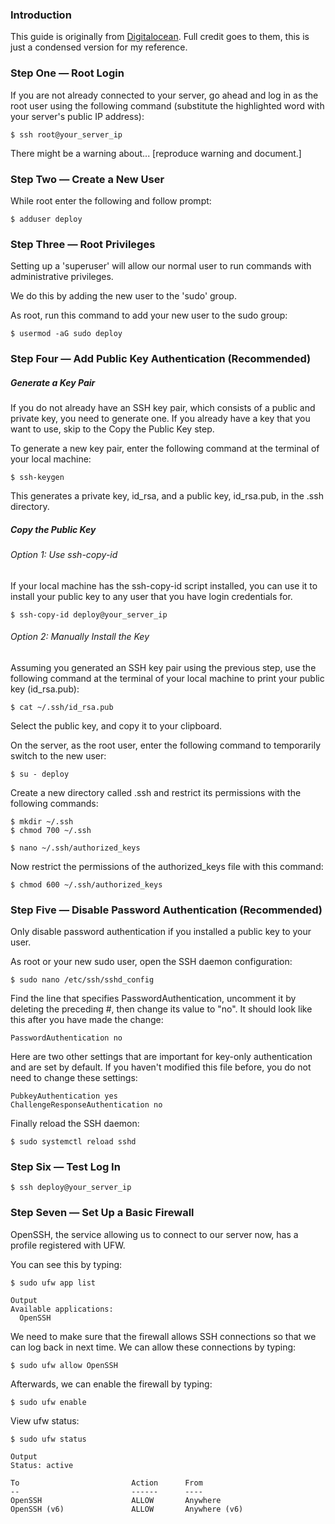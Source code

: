 ### Introduction

This guide is originally from [Digitalocean](https://www.digitalocean.com/community/tutorials/initial-server-setup-with-ubuntu-16-04). Full credit goes to them, this is just a condensed version for my reference.

### Step One — Root Login

If you are not already connected to your server, go ahead and log in as the root user using the following command (substitute the highlighted word with your server's public IP address):

```
$ ssh root@your_server_ip
```

There might be a warning about... [reproduce warning and document.]

### Step Two — Create a New User

While root enter the following and follow prompt:

```
$ adduser deploy
```

### Step Three — Root Privileges

Setting up a 'superuser' will allow our normal user to run commands with administrative privileges.

We do this by adding the new user to the 'sudo' group.

As root, run this command to add your new user to the sudo group:

```
$ usermod -aG sudo deploy
```

### Step Four — Add Public Key Authentication (Recommended)

##### Generate a Key Pair

If you do not already have an SSH key pair, which consists of a public and private key, you need to generate one. If you already have a key that you want to use, skip to the Copy the Public Key step.

To generate a new key pair, enter the following command at the terminal of your local machine:

```
$ ssh-keygen
```

This generates a private key, id_rsa, and a public key, id_rsa.pub, in the .ssh directory.

##### Copy the Public Key

###### Option 1: Use ssh-copy-id

If your local machine has the ssh-copy-id script installed, you can use it to install your public key to any user that you have login credentials for.

```
$ ssh-copy-id deploy@your_server_ip
```

###### Option 2: Manually Install the Key

Assuming you generated an SSH key pair using the previous step, use the following command at the terminal of your local machine to print your public key (id_rsa.pub):

```
$ cat ~/.ssh/id_rsa.pub
```

Select the public key, and copy it to your clipboard.

On the server, as the root user, enter the following command to temporarily switch to the new user:

```
$ su - deploy
```

Create a new directory called .ssh and restrict its permissions with the following commands:

```
$ mkdir ~/.ssh
$ chmod 700 ~/.ssh
```

```
$ nano ~/.ssh/authorized_keys
```

Now restrict the permissions of the authorized_keys file with this command:

```
$ chmod 600 ~/.ssh/authorized_keys
```

### Step Five — Disable Password Authentication (Recommended)

Only disable password authentication if you installed a public key to your user.

As root or your new sudo user, open the SSH daemon configuration:

```
$ sudo nano /etc/ssh/sshd_config
```

Find the line that specifies PasswordAuthentication, uncomment it by deleting the preceding #, then change its value to "no". It should look like this after you have made the change:

```
PasswordAuthentication no
```

Here are two other settings that are important for key-only authentication and are set by default. If you haven't modified this file before, you do not need to change these settings:

```
PubkeyAuthentication yes
ChallengeResponseAuthentication no
```

Finally reload the SSH daemon:

```
$ sudo systemctl reload sshd
```

### Step Six — Test Log In

```
$ ssh deploy@your_server_ip
```

### Step Seven — Set Up a Basic Firewall

OpenSSH, the service allowing us to connect to our server now, has a profile registered with UFW.

You can see this by typing:

```
$ sudo ufw app list
```

```
Output
Available applications:
  OpenSSH
```

We need to make sure that the firewall allows SSH connections so that we can log back in next time. We can allow these connections by typing:

```
$ sudo ufw allow OpenSSH
```

Afterwards, we can enable the firewall by typing:

```
$ sudo ufw enable
```

View ufw status:

```
$ sudo ufw status
```
```
Output
Status: active

To                         Action      From
--                         ------      ----
OpenSSH                    ALLOW       Anywhere
OpenSSH (v6)               ALLOW       Anywhere (v6)
```